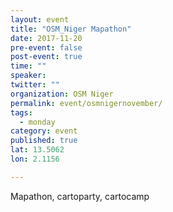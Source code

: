 ```yaml
---
layout: event
title: "OSM_Niger Mapathon"
date: 2017-11-20
pre-event: false
post-event: true
time: ""
speaker:
twitter: ""
organization: OSM Niger
permalink: event/osmnigernovember/
tags:
  - monday
category: event
published: true
lat: 13.5062 
lon: 2.1156

---
```


Mapathon, cartoparty, cartocamp
